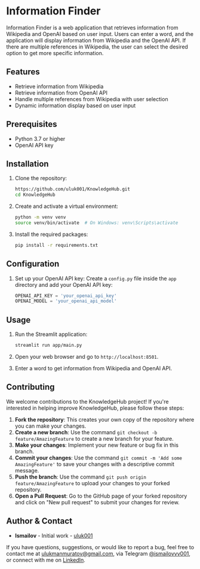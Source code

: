 # Information Finder

Information Finder is a web application that retrieves information from Wikipedia and OpenAI based on user input. Users can enter a word, and the application will display information from Wikipedia and the OpenAI API. If there are multiple references in Wikipedia, the user can select the desired option to get more specific information.

## Features

- Retrieve information from Wikipedia
- Retrieve information from OpenAI API
- Handle multiple references from Wikipedia with user selection
- Dynamic information display based on user input

## Prerequisites

- Python 3.7 or higher
- OpenAI API key

## Installation

1. Clone the repository:
    ```bash
    https://github.com/uluk001/KnowledgeHub.git
    cd KnowledgeHub
    ```

2. Create and activate a virtual environment:
    ```bash
    python -m venv venv
    source venv/bin/activate  # On Windows: venv\Scripts\activate
    ```

3. Install the required packages:
    ```bash
    pip install -r requirements.txt
    ```

## Configuration

1. Set up your OpenAI API key:
    Create a `config.py` file inside the `app` directory and add your OpenAI API key:

    ```python
    OPENAI_API_KEY = 'your_openai_api_key'
    OPENAI_MODEL = 'your_openai_api_model'
    ```

## Usage

1. Run the Streamlit application:
    ```bash
    streamlit run app/main.py
    ```

2. Open your web browser and go to `http://localhost:8501`.

3. Enter a word to get information from Wikipedia and OpenAI API.


## Contributing

We welcome contributions to the KnowledgeHub project! If you're interested in helping improve KnowledgeHub, please follow these steps:

1. **Fork the repository**: This creates your own copy of the repository where you can make your changes.
2. **Create a new branch**: Use the command `git checkout -b feature/AmazingFeature` to create a new branch for your feature.
3. **Make your changes**: Implement your new feature or bug fix in this branch.
4. **Commit your changes**: Use the command `git commit -m 'Add some AmazingFeature'` to save your changes with a descriptive commit message.
5. **Push the branch**: Use the command `git push origin feature/AmazingFeature` to upload your changes to your forked repository.
6. **Open a Pull Request**: Go to the GitHub page of your forked repository and click on "New pull request" to submit your changes for review.

## Author & Contact

- **Ismailov** - Initial work - [uluk001](https://github.com/uluk001)

If you have questions, suggestions, or would like to report a bug, feel free to contact me at [ulukmanmuratov@gmail.com](mailto:ulukmanmuratov@gmail.com), via Telegram [@ismailovvv001](https://t.me/ismailovvv001), or connect with me on [LinkedIn](https://www.linkedin.com/in/ismailov-uluk-92784a233/).
